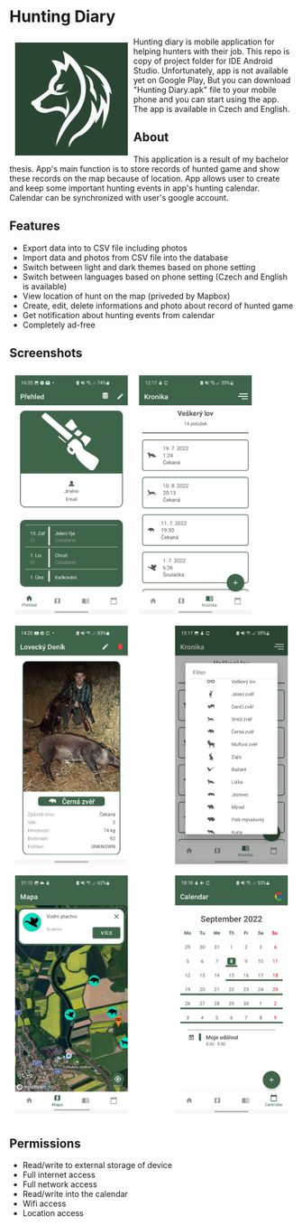 # Hunting Diary

<img src="readme/ic_launcher_white_wolf-playstore.png" align="left" width="200" hspace="10" vspace="10">

Hunting diary is mobile application for helping hunters with their job. This repo is copy of project folder for IDE Android Studio. Unfortunately, app is not available yet on Google Play, But you can download "Hunting Diary.apk" file to your mobile phone and you can start using the app. The app is available in Czech and English.



## About
This application is a result of my bachelor thesis. App's main function is to store records of hunted game and show these records on the map because of location. App allows user to create and keep some important hunting events in app's hunting calendar. Calendar can be synchronized with user's google account.

## Features
 
 - Export data into to CSV file including photos
 - Import data and photos from CSV file into the database
 - Switch between light and dark themes based on phone setting
 - Switch between languages based on phone setting (Czech and English is available)
 - View location of hunt on the map (priveded by Mapbox)
 - Create, edit, delete informations and photo about record of hunted game
 - Get notification about hunting events from calendar
 - Completely ad-free

## Screenshots

<img src="/readme/homeScreenExample.jpg" align="left" width="200" hspace="10" vspace="10">
<img src="/readme/huntingChronicle.jpg" align="center" width="200" hspace="10" vspace="10">
<img src="/readme/animalEnums.jpg" align="right" width="200" hspace="10" vspace="10">
<img src="/readme/detailItemPart1.jpg" align="left" width="200" hspace="10" vspace="10">
<img src="/readme/detailAnimalMarker.jpg" align="center" width="200" hspace="10" vspace="10">
<img src="/readme/calendarExample.jpg" align="right" width="200" hspace="10" vspace="10">

## Permissions

- Read/write to external storage of device
- Full internet access
- Full network access
- Read/write into the calendar
- Wifi access
- Location access
